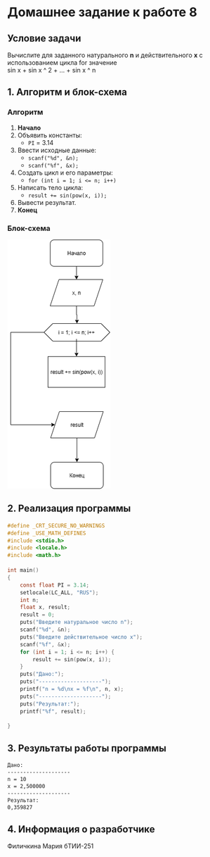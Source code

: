 # Домашнее задание к работе 8

## Условие задачи
Вычислите для заданного натурального **n** и действительного **х** с использованием цикла for значение\
sin x + sin x ^ 2 + ... + sin x ^ n
## 1. Алгоритм и блок-схема

### Алгоритм
1. **Начало**
2. Объявить константы:
   - `PI` = 3.14
3. Ввести исходные данные:
   - `scanf("%d", &n);`
   - `scanf("%f", &x);`
4. Создать цикл и его параметры:
   - `for (int i = 1; i <= n; i++)`
5. Написать тело цикла:
   - `result += sin(pow(x, i));`
6. Вывести результат.
7. **Конец**

### Блок-схема
![Блок-схема алгоритма](https://github.com/marfilich/Homework/blob/main/homework_Lb8/лабораторная8.drawio.png?raw=true) 

## 2. Реализация программы
```C
#define _CRT_SECURE_NO_WARNINGS
#define _USE_MATH_DEFINES
#include <stdio.h>
#include <locale.h>
#include <math.h>

int main()
{
	const float PI = 3.14;
	setlocale(LC_ALL, "RUS");
	int n;
	float x, result;
	result = 0;
	puts("Введите натуральное число n");
	scanf("%d", &n);
	puts("Введите действительное число х");
	scanf("%f", &x);
	for (int i = 1; i <= n; i++) {
		result += sin(pow(x, i));
	}
	puts("Дано:");
	puts("--------------------");
	printf("n = %d\nx = %f\n", n, x);
	puts("--------------------");
	puts("Результат:");
	printf("%f", result);

}
```

## 3. Результаты работы программы
```
Дано:
--------------------
n = 10
x = 2,500000
--------------------
Результат:
0,359827
```
## 4. Информация о разработчике

Филичкина Мария бТИИ-251
